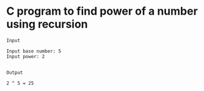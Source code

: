 # C program to find power of a number using recursion

```
Input

Input base number: 5
Input power: 2


Output

2 ^ 5 = 25
```
